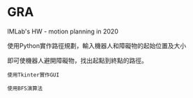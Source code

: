# GRA
IMLab's HW - motion planning in 2020

使用Python實作路徑規劃，輸入機器人和障礙物的起始位置及大小

即可使機器人避開障礙物，找出起點到終點的路徑。

  `使用Tkinter實作GUI`
  
  `使用BFS演算法`
